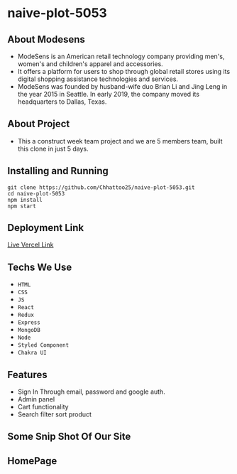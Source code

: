 # naive-plot-5053
## About Modesens
- ModeSens is an American retail technology company providing men's, women's and children's apparel and accessories.
- It offers a platform for users to shop through global retail stores using its digital shopping assistance technologies and services.
- ModeSens was founded by husband-wife duo Brian Li and Jing Leng in the year 2015 in Seattle. In early 2019, the company moved its headquarters to Dallas, Texas.

## About Project
- This a construct week team project and we are 5 members team, built this clone in just 5 days.

## Installing and Running
```
git clone https://github.com/Chhattoo25/naive-plot-5053.git
cd naive-plot-5053
npm install
npm start
```

## Deployment Link
[Live Vercel Link](https://modesens-nine.vercel.app/)

## Techs We Use
- `HTML`
- `CSS`
- `JS`
- `React`
- `Redux`
- `Express`
- `MongoDB`
- `Node`
- `Styled Component`
- `Chakra UI`

## Features
- Sign In Through email, password and google auth.
- Admin panel
- Cart functionality
- Search filter sort product

## Some Snip Shot Of Our Site 

## HomePage
